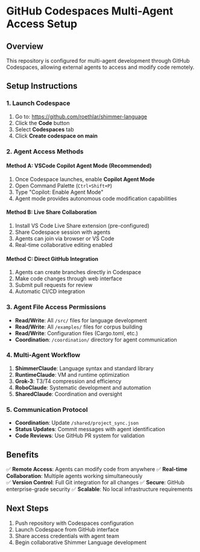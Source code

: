 # GitHub Codespaces Multi-Agent Access Setup

## Overview
This repository is configured for multi-agent development through GitHub Codespaces, allowing external agents to access and modify code remotely.

## Setup Instructions

### 1. Launch Codespace
1. Go to: https://github.com/roethlar/shimmer-language
2. Click the **Code** button
3. Select **Codespaces** tab  
4. Click **Create codespace on main**

### 2. Agent Access Methods

#### Method A: VSCode Copilot Agent Mode (Recommended)
1. Once Codespace launches, enable **Copilot Agent Mode**
2. Open Command Palette (`Ctrl+Shift+P`)
3. Type "Copilot: Enable Agent Mode"
4. Agent mode provides autonomous code modification capabilities

#### Method B: Live Share Collaboration
1. Install VS Code Live Share extension (pre-configured)
2. Share Codespace session with agents
3. Agents can join via browser or VS Code
4. Real-time collaborative editing enabled

#### Method C: Direct GitHub Integration
1. Agents can create branches directly in Codespace
2. Make code changes through web interface
3. Submit pull requests for review
4. Automatic CI/CD integration

### 3. Agent File Access Permissions
- **Read/Write**: All `/src/` files for language development
- **Read/Write**: All `/examples/` files for corpus building
- **Read/Write**: Configuration files (Cargo.toml, etc.)
- **Coordination**: `/coordination/` directory for agent communication

### 4. Multi-Agent Workflow
1. **ShimmerClaude**: Language syntax and standard library
2. **RuntimeClaude**: VM and runtime optimization  
3. **Grok-3**: T3/T4 compression and efficiency
4. **RoboClaude**: Systematic development and automation
5. **SharedClaude**: Coordination and oversight

### 5. Communication Protocol
- **Coordination**: Update `/shared/project_sync.json`
- **Status Updates**: Commit messages with agent identification
- **Code Reviews**: Use GitHub PR system for validation

## Benefits
✅ **Remote Access**: Agents can modify code from anywhere
✅ **Real-time Collaboration**: Multiple agents working simultaneously  
✅ **Version Control**: Full Git integration for all changes
✅ **Secure**: GitHub enterprise-grade security
✅ **Scalable**: No local infrastructure requirements

## Next Steps
1. Push repository with Codespaces configuration
2. Launch Codespace from GitHub interface
3. Share access credentials with agent team
4. Begin collaborative Shimmer Language development